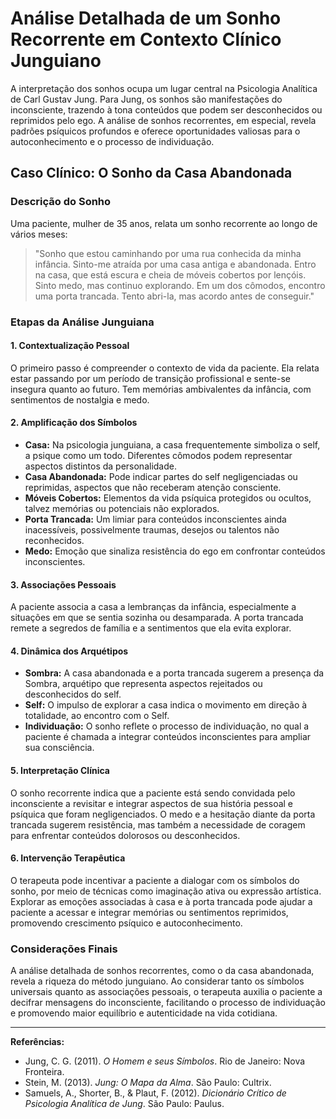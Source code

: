 
# Análise Detalhada de um Sonho Recorrente em Contexto Clínico Junguiano

A interpretação dos sonhos ocupa um lugar central na Psicologia Analítica de Carl Gustav Jung. Para Jung, os sonhos são manifestações do inconsciente, trazendo à tona conteúdos que podem ser desconhecidos ou reprimidos pelo ego. A análise de sonhos recorrentes, em especial, revela padrões psíquicos profundos e oferece oportunidades valiosas para o autoconhecimento e o processo de individuação.

## Caso Clínico: O Sonho da Casa Abandonada

### Descrição do Sonho

Uma paciente, mulher de 35 anos, relata um sonho recorrente ao longo de vários meses:

> "Sonho que estou caminhando por uma rua conhecida da minha infância. Sinto-me atraída por uma casa antiga e abandonada. Entro na casa, que está escura e cheia de móveis cobertos por lençóis. Sinto medo, mas continuo explorando. Em um dos cômodos, encontro uma porta trancada. Tento abri-la, mas acordo antes de conseguir."

### Etapas da Análise Junguiana

#### 1. **Contextualização Pessoal**

O primeiro passo é compreender o contexto de vida da paciente. Ela relata estar passando por um período de transição profissional e sente-se insegura quanto ao futuro. Tem memórias ambivalentes da infância, com sentimentos de nostalgia e medo.

#### 2. **Amplificação dos Símbolos**

- **Casa:** Na psicologia junguiana, a casa frequentemente simboliza o self, a psique como um todo. Diferentes cômodos podem representar aspectos distintos da personalidade.
- **Casa Abandonada:** Pode indicar partes do self negligenciadas ou reprimidas, aspectos que não receberam atenção consciente.
- **Móveis Cobertos:** Elementos da vida psíquica protegidos ou ocultos, talvez memórias ou potenciais não explorados.
- **Porta Trancada:** Um limiar para conteúdos inconscientes ainda inacessíveis, possivelmente traumas, desejos ou talentos não reconhecidos.
- **Medo:** Emoção que sinaliza resistência do ego em confrontar conteúdos inconscientes.

#### 3. **Associações Pessoais**

A paciente associa a casa a lembranças da infância, especialmente a situações em que se sentia sozinha ou desamparada. A porta trancada remete a segredos de família e a sentimentos que ela evita explorar.

#### 4. **Dinâmica dos Arquétipos**

- **Sombra:** A casa abandonada e a porta trancada sugerem a presença da Sombra, arquétipo que representa aspectos rejeitados ou desconhecidos do self.
- **Self:** O impulso de explorar a casa indica o movimento em direção à totalidade, ao encontro com o Self.
- **Individuação:** O sonho reflete o processo de individuação, no qual a paciente é chamada a integrar conteúdos inconscientes para ampliar sua consciência.

#### 5. **Interpretação Clínica**

O sonho recorrente indica que a paciente está sendo convidada pelo inconsciente a revisitar e integrar aspectos de sua história pessoal e psíquica que foram negligenciados. O medo e a hesitação diante da porta trancada sugerem resistência, mas também a necessidade de coragem para enfrentar conteúdos dolorosos ou desconhecidos.

#### 6. **Intervenção Terapêutica**

O terapeuta pode incentivar a paciente a dialogar com os símbolos do sonho, por meio de técnicas como imaginação ativa ou expressão artística. Explorar as emoções associadas à casa e à porta trancada pode ajudar a paciente a acessar e integrar memórias ou sentimentos reprimidos, promovendo crescimento psíquico e autoconhecimento.

### Considerações Finais

A análise detalhada de sonhos recorrentes, como o da casa abandonada, revela a riqueza do método junguiano. Ao considerar tanto os símbolos universais quanto as associações pessoais, o terapeuta auxilia o paciente a decifrar mensagens do inconsciente, facilitando o processo de individuação e promovendo maior equilíbrio e autenticidade na vida cotidiana.

---

**Referências:**

- Jung, C. G. (2011). *O Homem e seus Símbolos*. Rio de Janeiro: Nova Fronteira.
- Stein, M. (2013). *Jung: O Mapa da Alma*. São Paulo: Cultrix.
- Samuels, A., Shorter, B., & Plaut, F. (2012). *Dicionário Crítico de Psicologia Analítica de Jung*. São Paulo: Paulus.
```
